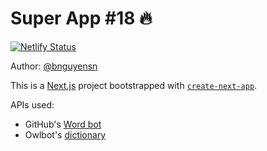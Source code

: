 # Super App #18 🔥

[![Netlify Status](https://api.netlify.com/api/v1/badges/ec443177-2ccb-481d-932e-6c6d1e9efc57/deploy-status)](https://app.netlify.com/sites/super-app-18/deploys)

Author: [@bnguyensn](https://twitter.com/bnguyensn)

This is a [Next.js](https://nextjs.org/) project bootstrapped with [`create-next-app`](https://github.com/vercel/next.js/tree/canary/packages/create-next-app).

APIs used:
- GitHub's [Word bot](https://noopschallenge.com/challenges/wordbot)
- Owlbot's [dictionary](https://owlbot.info)
